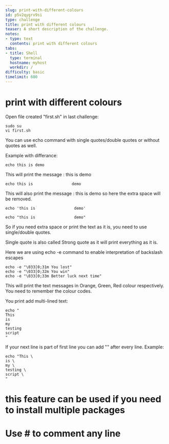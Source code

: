 ```yaml
---
slug: print-with-different-colours
id: p5v2qygrv9si
type: challenge
title: print with different colours
teaser: A short description of the challenge.
notes:
- type: text
  contents: print with different colours
tabs:
- title: Shell
  type: terminal
  hostname: myhost
  workdir: /
difficulty: basic
timelimit: 600
---
```

# print with different colours

Open file created "first.sh" in last challenge:

```
sudo su
vi first.sh
```

You can use echo command with single quotes/double quotes or without quotes as well.

Example with differance:
```
echo this is demo
```
This will print the message : this is demo

```
echo this is                 demo
```
This will also print the message : this is demo so here the extra space will be removed.

```
echo 'this is                 demo'
```

```
echo "this is                 demo"
```

So if you need extra space or print the text as it is, you need to use single/double quotes.

Single quote is also called Strong quote as it will print everything as it is.

Here we are using echo -e command to enable interpretation of backslash escapes

```
echo -e "\033[0;31m You lost"
echo -e "\033[0;32m You win"
echo -e "\033[0;33m Better luck next time"
```

This will print the text messages in Orange, Green, Red colour respectively. You need to remember the colour codes.

You print add multi-lined text:

```
echo "
This
is
my
testing
script
"
```
If your next line is part of first line you can add "\" after every line.
Example:
```
echo "This \
is \
my \
testing \
script \
"
```
# this feature can be used if you need to install multiple packages

# Use # to comment any line
